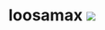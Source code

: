# loosamax  <a href="https://codeclimate.com/github/Slashflex/loosamax/maintainability"><img src="https://api.codeclimate.com/v1/badges/7ae766cf636102529853/maintainability" /></a>

